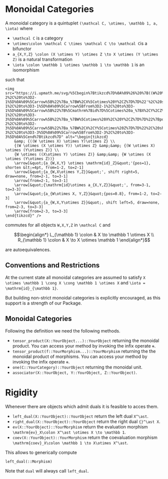 
# Monoidal Categories

A monoidal category is a quintuplet ``(\mathcal C, \otimes, \mathbb 1, a, \iota)`` where 

- ``\mathcal C`` is a category
- ``\otimes\colon \mathcal C \times \mathcal C \to \mathcal C``is a
  bifunctor
- ``a_{X,Y,Z} \colon (X \otimes Y) \otimes Z \to X \otimes (Y \otimes Z)`` is a natural transformation
- ``\iota \colon \mathbb 1 \otimes \mathbb 1 \to \mathbb 1`` is an isomorphism

such that 

```@raw html
<img src="https://i.upmath.me/svg/%5Cbegin%7Btikzcd%7D%0A%09%26%20%7B((W%20%5Cotimes%20X)%20%5Cotimes%20Y)%5Cotimes%20Z%7D%20%5C%5C%0A%09%7B(W%20%5Cotimes%20(X%20%5Cotimes%20Y))%20%5Cotimes%20Z%7D%20%26%26%20%7B(W%20%5Cotimes%20X)%20%5Cotimes%20(Y%5Cotimes%20Z)%7D%20%5C%5C%0A%09%7BW%20%5Cotimes%20((X%5Cotimes%20Y)%20%5Cotimes%20Z)%7D%20%26%26%20%7BW%20%5Cotimes%20(X%20%5Cotimes%20(Y%5Cotimes%20Z))%7D%0A%09%5Carrow%5B%22%7Ba_%7BW%2CX%2CY%7D%20%5Cotimes%20%5Cmathrm%7Bid%7D_Z%7D%22'%7Bpos%3D1%7D%2C%20shorten%20%3C%3D4pt%2C%20from%3D1-2%2C%20to%3D2-1%5D%0A%09%5Carrow%5B%22%7Ba_%7BW%2CX%5Cotimes%20Y%2CZ%7D%7D%22'%2C%20shift%20right%3D5%2C%20draw%3Dnone%2C%20from%3D2-1%2C%20to%3D3-1%5D%0A%09%5Carrow%5Bfrom%3D2-1%2C%20to%3D3-1%5D%0A%09%5Carrow%5B%22%7B%5Cmathrm%7Bid%7D%5Cotimes%20a_%7BX%2CY%2CZ%7D%7D%22'%2C%20from%3D3-1%2C%20to%3D3-3%5D%0A%09%5Carrow%5B%22%7Ba_%7BW%5Cotimes%20X%2C%20Y%2CZ%7D%7D%22%7Bpos%3D0.8%7D%2C%20from%3D1-2%2C%20to%3D2-3%5D%0A%09%5Carrow%5B%22%7Ba_%7BW%2CX%2CY%5Cotimes%20Z%7D%7D%22%2C%20shift%20left%3D5%2C%20draw%3Dnone%2C%20from%3D2-3%2C%20to%3D3-3%5D%0A%09%5Carrow%5Bfrom%3D2-3%2C%20to%3D3-3%5D%0A%5Cend%7Btikzcd%7D" alt="\begin{tikzcd}
	&amp; {((W \otimes X) \otimes Y)\otimes Z} \\
	{(W \otimes (X \otimes Y)) \otimes Z} &amp;&amp; {(W \otimes X) \otimes (Y\otimes Z)} \\
	{W \otimes ((X\otimes Y) \otimes Z)} &amp;&amp; {W \otimes (X \otimes (Y\otimes Z))}
	\arrow[&quot;{a_{W,X,Y} \otimes \mathrm{id}_Z}&quot;'{pos=1}, shorten &lt;=4pt, from=1-2, to=2-1]
	\arrow[&quot;{a_{W,X\otimes Y,Z}}&quot;', shift right=5, draw=none, from=2-1, to=3-1]
	\arrow[from=2-1, to=3-1]
	\arrow[&quot;{\mathrm{id}\otimes a_{X,Y,Z}}&quot;', from=3-1, to=3-3]
	\arrow[&quot;{a_{W\otimes X, Y,Z}}&quot;{pos=0.8}, from=1-2, to=2-3]
	\arrow[&quot;{a_{W,X,Y\otimes Z}}&quot;, shift left=5, draw=none, from=2-3, to=3-3]
	\arrow[from=2-3, to=3-3]
\end{tikzcd}" />
```


commutes for all objects ``W,X,Y,Z`` in ``\mathcal C`` and

```math
\begin{align*}
	L_{\mathbb 1} \colon & X \to \mathbb 1 \otimes X \\
	R_{\mathbb 1} \colon & X \to X \otimes \mathbb 1
\end{align*}
```

are autoequivalences.

## Conventions and Restrictions

At the current state all monoidal categories are assumed to satisfy ``X \otimes \mathbb 1 \cong X \cong \mathbb 1 \otimes X`` and ``\iota = \mathrm{id}_{\mathbb 1}``.

But building non-strict monoidal categories is explicitly encouraged, as this support is a strength of our Package. 

## Monoidal Categories

Following the definition we need the following methods.

- `tensor_product(X::YourObject...)::YourObject` returning the monoidal product. You can access your method by invoking the infix operate `⊗`.
- `tensor_product(f::YourMorphism...)::YourMorphism` returning the the monoidal product of morphisms. You can access your method by invoking the infix operate `⊗`.
- `one(C::YourCategory)::YourObject` returning the monoidal unit.
- `associator(X::YourObject, Y::YourObject, Z::YourObject)`.

# Rigidity

Whenever there are objects which admit duals it is feasible to acces them.

- `left_dual(X::YourObject)::YourObject` return the left dual ``X^\ast``.
- `right_dual(X::YourObject)::YourObject` return the right dual ``{}^\ast X``.
- `ev(X::YourObject)::YourMorphism` return the evaluation morphism ``\mathrm{ev}_X\colon X^\ast \otimes X \to \mathbb 1``.
- `coev(X::YourObject)::YourMorphism` return the coevaluation morphism ``\mathrm{coev}_X\colon \mathbb 1 \to X\otimes X^\ast``. 

This allows to generically compute 

```@docs 
left_dual(::Morphism)
```

Note that `dual` will always call `left_dual`.




